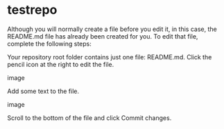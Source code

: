 # testrepo

Although you will normally create a file before you edit it, in this case, the README.md file has already been created for you. To edit that file, complete the following steps:

Your repository root folder contains just one file: README.md. Click the pencil icon at the right to edit the file.

image

Add some text to the file.

image

Scroll to the bottom of the file and click Commit changes.

